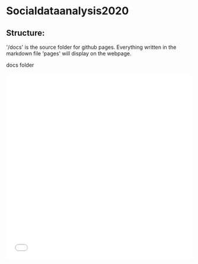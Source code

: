# Socialdataanalysis2020


## Structure:

'/docs' is the source folder for github pages. Everything written in the markdown file 'pages'
will display on the webpage. 

docs folder


<iframe src="/test.html"
    sandbox="allow-same-origin allow-scripts"
    width="100%"
    height="500"
    scrolling="no"
    seamless="seamless"
    frameborder="0">
</iframe>